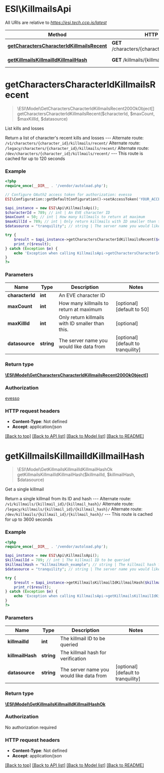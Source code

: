 # ESI\KillmailsApi

All URIs are relative to *https://esi.tech.ccp.is/latest*

Method | HTTP request | Description
------------- | ------------- | -------------
[**getCharactersCharacterIdKillmailsRecent**](KillmailsApi.md#getCharactersCharacterIdKillmailsRecent) | **GET** /characters/{character_id}/killmails/recent/ | List kills and losses
[**getKillmailsKillmailIdKillmailHash**](KillmailsApi.md#getKillmailsKillmailIdKillmailHash) | **GET** /killmails/{killmail_id}/{killmail_hash}/ | Get a single killmail


# **getCharactersCharacterIdKillmailsRecent**
> \ESI\Model\GetCharactersCharacterIdKillmailsRecent200OkObject[] getCharactersCharacterIdKillmailsRecent($characterId, $maxCount, $maxKillId, $datasource)

List kills and losses

Return a list of character's recent kills and losses  ---  Alternate route: `/v1/characters/{character_id}/killmails/recent/`  Alternate route: `/legacy/characters/{character_id}/killmails/recent/`  Alternate route: `/dev/characters/{character_id}/killmails/recent/`   ---  This route is cached for up to 120 seconds

### Example
```php
<?php
require_once(__DIR__ . '/vendor/autoload.php');

// Configure OAuth2 access token for authorization: evesso
ESI\Configuration::getDefaultConfiguration()->setAccessToken('YOUR_ACCESS_TOKEN');

$api_instance = new ESI\Api\KillmailsApi();
$characterId = 789; // int | An EVE character ID
$maxCount = 50; // int | How many killmails to return at maximum
$maxKillId = 789; // int | Only return killmails with ID smaller than this.
$datasource = "tranquility"; // string | The server name you would like data from

try {
    $result = $api_instance->getCharactersCharacterIdKillmailsRecent($characterId, $maxCount, $maxKillId, $datasource);
    print_r($result);
} catch (Exception $e) {
    echo 'Exception when calling KillmailsApi->getCharactersCharacterIdKillmailsRecent: ', $e->getMessage(), PHP_EOL;
}
?>
```

### Parameters

Name | Type | Description  | Notes
------------- | ------------- | ------------- | -------------
 **characterId** | **int**| An EVE character ID |
 **maxCount** | **int**| How many killmails to return at maximum | [optional] [default to 50]
 **maxKillId** | **int**| Only return killmails with ID smaller than this. | [optional]
 **datasource** | **string**| The server name you would like data from | [optional] [default to tranquility]

### Return type

[**\ESI\Model\GetCharactersCharacterIdKillmailsRecent200OkObject[]**](../Model/GetCharactersCharacterIdKillmailsRecent200OkObject.md)

### Authorization

[evesso](../../README.md#evesso)

### HTTP request headers

 - **Content-Type**: Not defined
 - **Accept**: application/json

[[Back to top]](#) [[Back to API list]](../../README.md#documentation-for-api-endpoints) [[Back to Model list]](../../README.md#documentation-for-models) [[Back to README]](../../README.md)

# **getKillmailsKillmailIdKillmailHash**
> \ESI\Model\GetKillmailsKillmailIdKillmailHashOk getKillmailsKillmailIdKillmailHash($killmailId, $killmailHash, $datasource)

Get a single killmail

Return a single killmail from its ID and hash  ---  Alternate route: `/v1/killmails/{killmail_id}/{killmail_hash}/`  Alternate route: `/legacy/killmails/{killmail_id}/{killmail_hash}/`  Alternate route: `/dev/killmails/{killmail_id}/{killmail_hash}/`   ---  This route is cached for up to 3600 seconds

### Example
```php
<?php
require_once(__DIR__ . '/vendor/autoload.php');

$api_instance = new ESI\Api\KillmailsApi();
$killmailId = 789; // int | The killmail ID to be queried
$killmailHash = "killmailHash_example"; // string | The killmail hash for verification
$datasource = "tranquility"; // string | The server name you would like data from

try {
    $result = $api_instance->getKillmailsKillmailIdKillmailHash($killmailId, $killmailHash, $datasource);
    print_r($result);
} catch (Exception $e) {
    echo 'Exception when calling KillmailsApi->getKillmailsKillmailIdKillmailHash: ', $e->getMessage(), PHP_EOL;
}
?>
```

### Parameters

Name | Type | Description  | Notes
------------- | ------------- | ------------- | -------------
 **killmailId** | **int**| The killmail ID to be queried |
 **killmailHash** | **string**| The killmail hash for verification |
 **datasource** | **string**| The server name you would like data from | [optional] [default to tranquility]

### Return type

[**\ESI\Model\GetKillmailsKillmailIdKillmailHashOk**](../Model/GetKillmailsKillmailIdKillmailHashOk.md)

### Authorization

No authorization required

### HTTP request headers

 - **Content-Type**: Not defined
 - **Accept**: application/json

[[Back to top]](#) [[Back to API list]](../../README.md#documentation-for-api-endpoints) [[Back to Model list]](../../README.md#documentation-for-models) [[Back to README]](../../README.md)

